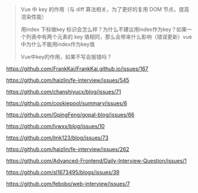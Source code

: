 > Vue 中 key 的作用（与 diff 算法相关，为了更好的复用 DOM 节点，提高渲染性能）
>
> 用index 下标做key 标识会怎么样？为什么不建议用index作为key？如果一个列表中有两个元素的 key 值相同，那么会带来什么影响（错误更新）vue中为什么不能用index作为key值
>
> Vue中key的作用，如果不写会报错吗？

https://github.com/FrankKai/FrankKai.github.io/issues/167

https://github.com/haizlin/fe-interview/issues/545

https://github.com/chanshiyucx/blog/issues/71

https://github.com/cookiepool/summary/issues/6

https://github.com/GpingFeng/gopal-blog/issues/66

https://github.com/lvwxx/blog/issues/10

https://github.com/lmk123/blog/issues/73

https://github.com/haizlin/fe-interview/issues/262

https://github.com/Advanced-Frontend/Daily-Interview-Question/issues/1

https://github.com/sl1673495/blogs/issues/39

https://github.com/febobo/web-interview/issues/7